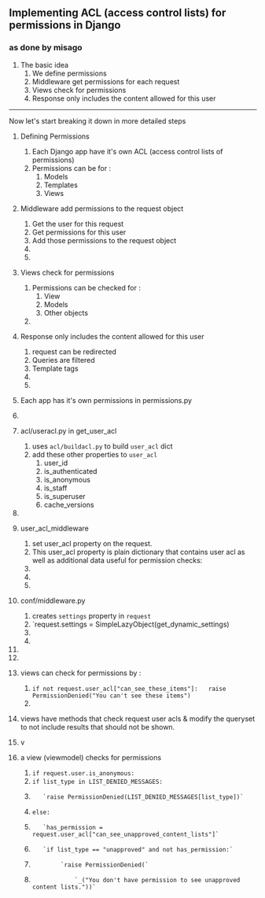 
## Implementing ACL (access control lists) for permissions in Django  
### as done by misago  

1. The basic idea
   1. We define permissions 
   1. Middleware get permissions for each request
   1. Views check for permissions 
   1. Response only includes the content allowed for this user
   
---
Now let's start breaking it down in more detailed steps  
1. Defining Permissions
   1. Each Django app have it's own ACL (access control lists of permissions)
   1. Permissions can be for :
      1. Models
      1. Templates
      1. Views
1. Middleware add permissions to the request object
   1. Get the user for this request
   1. Get permissions for this user
   1. Add those permissions to the request object
   1.
   1.
1. Views check for permissions
   1. Permissions can be checked for :
      1. View
      1. Models
      1. Other objects
   1. 
1. Response only includes the content allowed for this user
   1. request can be redirected
   1. Queries are filtered
   1. Template tags 
   1.
   1.  
   
   
1. Each app has it's own permissions in permissions.py
1.
1. acl/useracl.py in get_user_acl
   1. uses `acl/buildacl.py` to build `user_acl` dict
   1. add these other properties to `user_acl`
      1. user_id
      1. is_authenticated
      1. is_anonymous
      1. is_staff
      1. is_superuser
      1. cache_versions
1.
1. user_acl_middleware
   1. set user_acl property on the request.
   1. This user_acl property is plain dictionary that contains user acl as well as additional data useful for permission checks:
   1. 
   1. 
   1. 
1. conf/middleware.py 
   1. creates `settings` property in `request`
   1. `request.settings = SimpleLazyObject(get_dynamic_settings)
   1.
   1.
1.
1.
1. views can check for permissions by :
   1. `if not request.user_acl["can_see_these_items"]:  
           raise PermissionDenied("You can't see these items")`
   1.
1. views have methods that check request user acls & modify the queryset to not include results that should not be shown.
1. v
1. a view (viewmodel) checks for permissions
   1. `if request.user.is_anonymous:`
   1.    `if list_type in LIST_DENIED_MESSAGES:`
   1.        `raise PermissionDenied(LIST_DENIED_MESSAGES[list_type])`
   1.    `else:`
   1.        `has_permission = request.user_acl["can_see_unapproved_content_lists"]`
   1.        `if list_type == "unapproved" and not has_permission:`
   1.             `raise PermissionDenied(`
   1.                 `_("You don't have permission to see unapproved content lists."))`
